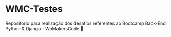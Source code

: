 # WMC-Testes
 Repositório para realização dos desafios referentes ao Bootcamp Back-End Python &amp; Django - WoMakersCode 🦋 

